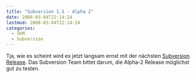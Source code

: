 ```yaml
---
title: "Subversion 1.5 - Alpha 2"
date: 2008-03-04T22:14:24
lastmod: 2008-03-04T22:14:24
categories:
  - SKM
  - Subversion
---
```

Tja, wie es scheint wird es jetzt langsam ernst mit der nächsten <a href="http://blogs.open.collab.net/svn/2008/03/subversion-15-a.html"  title="Subversion 1.5 Alpha 2">Subversion Release</a>. Das Subversion Team bittet darum, die Alpha-2 Release möglichst gut zu testen.
